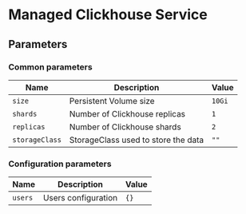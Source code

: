 # Managed Clickhouse Service

## Parameters

### Common parameters

| Name           | Description                         | Value  |
| -------------- | ----------------------------------- | ------ |
| `size`         | Persistent Volume size              | `10Gi` |
| `shards`       | Number of Clickhouse replicas       | `1`    |
| `replicas`     | Number of Clickhouse shards         | `2`    |
| `storageClass` | StorageClass used to store the data | `""`   |

### Configuration parameters

| Name    | Description         | Value |
| ------- | ------------------- | ----- |
| `users` | Users configuration | `{}`  |
